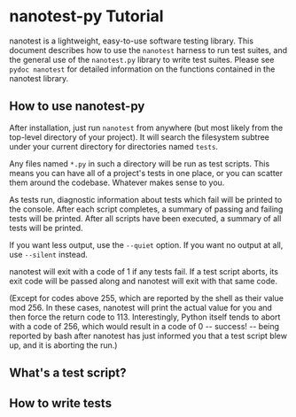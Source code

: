 nanotest-py Tutorial
====================

nanotest is a lightweight, easy-to-use software testing library. This
document describes how to use the `nanotest` harness to run test
suites, and the general use of the `nanotest.py` library to write test
suites. Please see `pydoc nanotest` for detailed information on the
functions contained in the nanotest library.


How to use nanotest-py
----------------------

After installation, just run `nanotest` from anywhere (but most likely
from the top-level directory of your project). It will search the
filesystem subtree under your current directory for directories named
`tests`.

Any files named `*.py` in such a directory will be run as test
scripts. This means you can have all of a project's tests in one
place, or you can scatter them around the codebase. Whatever makes
sense to you.

As tests run, diagnostic information about tests which fail will be
printed to the console. After each script completes, a summary of
passing and failing tests will be printed. After all scripts have been
executed, a summary of all tests will be printed.

If you want less output, use the `--quiet` option. If you want no
output at all, use `--silent` instead.

nanotest will exit with a code of 1 if any tests fail. If a test
script aborts, its exit code will be passed along and nanotest will
exit with that same code.

(Except for codes above 255, which are reported by the shell as their
value mod 256. In these cases, nanotest will print the actual value
for you and then force the return code to 113. Interestingly, Python
itself tends to abort with a code of 256, which would result in a code
of 0 -- success! -- being reported by bash after nanotest has just
informed you that a test script blew up, and it is aborting the run.)


What's a test script?
---------------------



How to write tests
------------------


